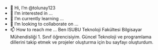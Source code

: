 - 👋 Hi, I’m @tolunay123
- 👀 I’m interested in ...
- 🌱 I’m currently learning ...
- 💞️ I’m looking to collaborate on ...
- 📫 How to reach me ...
Ben ISUBU Teknoloji  Fakültesi Bilgisayar Mühendisliği 1. Sınıf öğrencisiyim. Güncel Teknoloji ve programlama dillerini takip etmek ve projeler oluşturma için bu sayfayı oluşturdum.
<!---
tolunay123/tolunay123 is a ✨ special ✨ repository because its `README.md` (this file) appears on your GitHub profile.
You can click the Preview link to take a look at your changes.
--->
